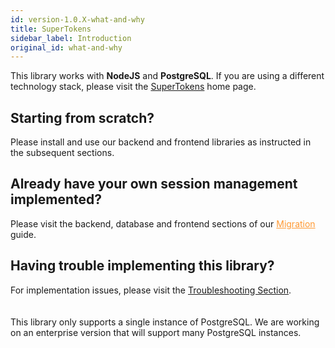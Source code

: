 ```yaml
---
id: version-1.0.X-what-and-why
title: SuperTokens
sidebar_label: Introduction
original_id: what-and-why
---
```


<span class="highlighted-text">This library works with <b>NodeJS</b> and <b>PostgreSQL</b>.</span> If you are using a different technology stack, please visit the [SuperTokens](https://supertokens.io#tech-stack) home page.

## Starting from scratch?
Please install and use our <span class="highlighted-text">backend and frontend libraries</span> as instructed in the subsequent sections.


## Already have your own session management implemented?
Please visit the backend, database and frontend sections of our <a href="../migration/backend" style="color: #ff9933">Migration</a> guide. 

## Having trouble implementing this library?
For implementation issues, please visit the <a href="../troubleshooting/troubleshooting">Troubleshooting Section</a>.

<div style="height: 20px"></div>
<div class="specialNote">
This library only supports a single instance of PostgreSQL. We are working on an enterprise version that will support many PostgreSQL instances.
</div>
<div style="height: 20px"></div>